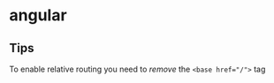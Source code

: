 angular
====================


## Tips

To enable relative routing you need to _remove_ the `<base href="/">` tag


<meta name="description" content="Angular SAS tips">
